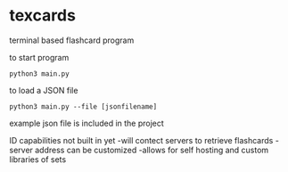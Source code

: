 # texcards
terminal based flashcard program

to start program

```
python3 main.py 
```

to load a JSON file
```
python3 main.py --file [jsonfilename]
```

example json file is included in the project

ID capabilities not built in yet
-will contect servers to retrieve flashcards
-server address can be customized
-allows for self hosting and custom libraries of sets
